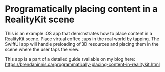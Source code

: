 # Programatically placing content in a RealityKit scene

This is an example iOS app that demonstrates how to place content in a RealityKit scene. Place virtual coffee cups in the real world by tapping. The SwiftUI app will handle preloading of 3D resources and placing them in the scene where the user taps the view.

This app is a part of a detailed guide available on my blog here: 
https://brendaninnis.ca/programmatically-placing-content-in-realitykit.html
